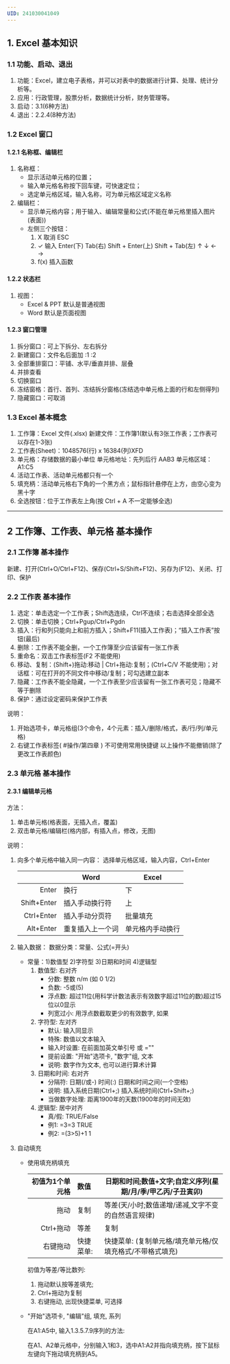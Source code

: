 ```yaml
---
UID: 241030041049
---
```


## 1. Excel 基本知识

### 1.1 功能、启动、退出

1. 功能：Excel，建立电子表格，并可以对表中的数据进行计算、处理、统计分析等。
2. 应用：行政管理，股票分析，数据统计分析，财务管理等。
3. 启动：3.1(6种方法)
4. 退出：2.2.4(8种方法)

### 1.2 Excel 窗口

#### 1.2.1 名称框、编辑栏

1. 名称框：
   - 显示活动单元格的位置；
   - 输入单元格名称按下回车键，可快速定位；
   - 选定单元格区域，输入名称，可为单元格区域定义名称
2. 编辑栏：
   - 显示单元格内容；用于输入、编辑常量和公式(不能在单元格里插入图片(表面))
   - 左侧三个按钮：
     1) X 取消 ESC
     2) ✓ 输入 Enter(下) Tab(右) Shift + Enter(上) Shift + Tab(左) ↑ ↓ ← →
     3) f(x) 插入函数

#### 1.2.2 状态栏

1. 视图：
   - Excel & PPT 默认是普通视图
   - Word 默认是页面视图

#### 1.2.3 窗口管理

1. 拆分窗口：可上下拆分、左右拆分
2. 新建窗口：文件名后面加 :1 :2
3. 全部重排窗口：平铺、水平/垂直并排、层叠
4. 并排查看
5. 切换窗口
6. 冻结窗格：首行、首列、冻结拆分窗格(冻结选中单元格上面的行和左侧得列)
7. 隐藏窗口：可取消

### 1.3 Excel 基本概念

1. 工作簿：Excel 文件(.xlsx)
   新建文件：工作簿1(默认有3张工作表；工作表可以存在1-3张)
2. 工作表(Sheet)：1048576(行) x 16384(列)XFD
3. 单元格：存储数据的最小单位
   单元格地址：先列后行 AAB3
   单元格区域：A1:C5
4. 活动工作表、活动单元格都只有一个
5. 填充柄：活动单元格右下角的一个黑方点；鼠标指针悬停在上方，由空心变为黑十字
6. 全选按钮：位于工作表左上角(按 Ctrl + A 不一定能够全选)

---

## 2 工作簿、工作表、单元格 基本操作

### 2.1 工作簿 基本操作

新建、打开(Ctrl+O/Ctrl+F12)、保存(Ctrl+S/Shift+F12)、另存为(F12)、关闭、打印、保护

### 2.2 工作表 基本操作

1. 选定：单击选定一个工作表；Shift选连续，Ctrl不连续；右击选择全部全选
2. 切换：单击切换；Ctrl+Pgup/Ctrl+Pgdn
3. 插入：行和列只能向上和前方插入；Shift+F11(插入工作表)；“插入工作表”按钮(最后)
4. 删除：工作表不能全删，一个工作簿至少应该留有一张工作表
5. 重命名：双击工作表标签(F2 不能使用)
6. 移动、复制：(Shift+)拖动:移动 | Ctrl+拖动:复制；(Ctrl+C/V 不能使用)；对话框：可在打开的不同文件中移动/复制；可勾选建立副本
7. 隐藏：工作表不能全隐藏，一个工作表至少应该留有一张工作表可见；隐藏不等于删除
8. 保护：通过设定密码来保护工作表

说明：
1. 开始选项卡，单元格组(3个命令，4个元素：插入/删除/格式，表/行/列/单元格)
2. 右键工作表标签( #操作/第四章 )
   不可使用常用快捷键
   以上操作不能撤销(除了更改工作表颜色)

### 2.3 单元格 基本操作

#### 2.3.1 编辑单元格

方法：

1. 单击单元格(格表面，无插入点，覆盖)
2. 双击单元格/编辑栏(格内部，有插入点，修改，无图)

说明：

1. 向多个单元格中输入同一内容：
   选择单元格区域，输入内容，Ctrl+Enter

   |             | Word             | Excel            |
   | ----------: | ---------------- | ---------------- |
   |       Enter | 换行             | 下               |
   | Shift+Enter | 插入手动换行符   | 上               |
   |  Ctrl+Enter | 插入手动分页符   | 批量填充         |
   |   Alt+Enter | 重复插入上一个词 | 单元格内手动换行 |

   

2. 输入数据：
   数据分类：常量、公式(=开头)

   - 常量：1)数值型 2)字符型 3)日期和时间 4)逻辑型
     1) 数值型: 右对齐
        - 分数: 整数 n/m (如 0 1/2)
        - 负数: -5或(5)
        - 浮点数: 超过11位(用科学计数法表示有效数字超过11位的数)超过15位以0显示
        - 列宽过小: 用浮点数截取更少的有效数字, 如果
     2) 字符型: 左对齐
        - 默认: 输入同显示
        - 特殊: 数值以文本输入
        - 输入时设置: 在前面加英文单引号 或 =""
        - 提前设置: "开始"选项卡, "数字"组, 文本
        - 说明: 数字作为文本, 也可以进行算术计算
     3) 日期和时间: 右对齐
        - 分隔符: 日期(/或-) 时间(:) 日期和时间之间(一个空格)
        - 说明: 插入系统日期(Ctrl+;) 插入系统时间(Ctrl+Shift+;)
        - 当做数字处理: 距离1900年的天数(1900年的时间无效)
     4) 逻辑型: 居中对齐
        - 真/假: TRUE/False
        - 例1: =3=3 TRUE
        - 例2: =(3>5)+1 1

3. 自动填充

   - 使用填充柄填充

     | 初值为1个单元格 | 数值      | 日期和时间;数值+文字;自定义序列(星期/月/季/甲乙丙/子丑寅卯) |
     | --------------: | :-------- | ----------------------------------------------------------- |
     |            拖动 | 复制      | 等差(天/小时;数值递增/递减,文字不变的自然语言规律)          |
     |       Ctrl+拖动 | 等差      | 复制                                                        |
     |        右键拖动 | 快捷菜单: | 快捷菜单: (复制单元格/填充单元格/仅填充格式/不带格式填充)   |

     初值为等差/等比数列:

     1) 拖动默认按等差填充;
     2) Ctrl+拖动为复制
     3) 右键拖动, 出现快捷菜单, 可选择

   - "开始"选项卡, "编辑"组, 填充, 系列

     在A1:A5中, 输入1.3.5.7.9序列的方法:

     在A1、A2单元格中，分别输入1和3，选中A1:A2并指向填充柄，按下鼠标左键向下拖动填充柄到A5。
